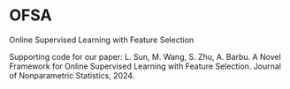 # OFSA
 Online Supervised Learning with Feature Selection

Supporting code for our paper:
L. Sun, M. Wang, S. Zhu, A. Barbu. A Novel Framework for Online Supervised Learning with Feature Selection. Journal of Nonparametric Statistics, 2024.
